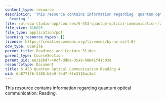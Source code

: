 ```yaml
---
content_type: resource
description: 'This resource contains information regarding  quantum optical communication:
  Reading.'
file: /ol-ocw-studio-app/courses/6-453-quantum-optical-communication-fall-2016/6d8771f65388b5a9fed79fe3110ac3e4_MIT6_453F16_Lect4_Notes.pdf
file_size: 316025
file_type: application/pdf
learning_resource_types: []
license: https://creativecommons.org/licenses/by-nc-sa/4.0/
ocw_type: OCWFile
parent_title: Readings and Lecture Slides
parent_type: CourseSection
parent_uid: ea318bd7-40cf-dd0a-35a9-b8841f41c03e
resourcetype: Document
title: 6.453 Quantum Optical Communication Reading 4
uid: 6d8771f6-5388-b5a9-fed7-9fe3110ac3e4
---
```

This resource contains information regarding  quantum optical communication: Reading.